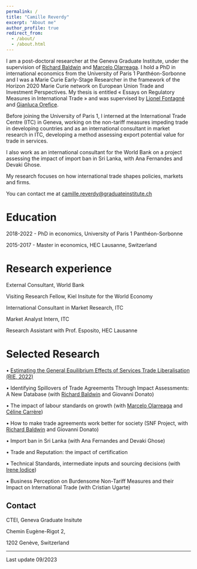 ```yaml
---
permalink: /
title: "Camille Reverdy"
excerpt: "About me"
author_profile: true
redirect_from: 
  - /about/
  - /about.html
---
```


I am a post-doctoral researcher at the Geneva Graduate Institute, under the supervision of [Richard Baldwin](https://cepr.org/about/people/richard-baldwin) and [Marcelo Olarreaga](https://www.unige.ch/gsem/en/research/faculty/all/marcelo-olarreaga). 
I hold a PhD in international economics from the University of Paris 1 Panthéon-Sorbonne and I was a Marie Curie Early-Stage Researcher in the framework of the Horizon 2020 Marie Curie network on European Union Trade and Investment Perspectives. 
My thesis is entitled « Essays on Regulatory Measures in International Trade » and was supervised by [Lionel Fontagné](http://www.lionel-fontagne.eu) and [Gianluca Orefice](https://sites.google.com/site/oreficegianluca/home). 

Before joining the University of Paris 1, I interned at the International Trade Centre (ITC) in Geneva, working on the non-tariff measures impeding trade in developing countries and as an international consultant in market research in ITC, developing a method assessing export potential value for trade in services. 

I also work as an international consultant for the World Bank on a project assessing the impact of import ban in Sri Lanka, with Ana Fernandes and Devaki Ghose.

My research focuses on how international trade shapes policies, markets and firms.

You can contact me at camille.reverdy@graduateinstitute.ch

Education
======

2018-2022 - PhD in economics, University of Paris 1 Panthéon-Sorbonne

2015-2017 - Master in economics, HEC Lausanne, Switzerland

Research experience
======

External Consultant, World Bank

Visiting Research Fellow, Kiel Insitute for the World Economy

International Consultant in Market Research, ITC

Market Analyst Intern, ITC 

Research Assistant with Prof. Esposito, HEC Lausanne 


Selected Research
======

•	[Estimating the General Equilibrium Effects of Services Trade Liberalisation (RIE, 2022)](https://onlinelibrary.wiley.com/doi/abs/10.1111/roie.12635)

•	Identifying Spillovers of Trade Agreements Through Impact Assessments: A New Database (with [Richard Baldwin](https://cepr.org/about/people/richard-baldwin) and Giovanni Donato)

•	The impact of labour standards on growth (with [Marcelo Olarreaga](https://www.unige.ch/gsem/en/research/faculty/all/marcelo-olarreaga) and [Céline Carrère](https://www.unige.ch/gsem/fr/recherche/corps-professoral/tous/celine-carrere/)) 

•	How to make trade agreements work better for society (SNF Project, with [Richard Baldwin](https://cepr.org/about/people/richard-baldwin) and Giovanni Donato) 

•	Import ban in Sri Lanka (with Ana Fernandes and Devaki Ghose)

•	Trade and Reputation: the impact of certification 

•	Technical Standards, intermediate inputs and sourcing decisions (with [Irene Iodice](https://ioire.github.io)) 

•	Business Perception on Burdensome Non-Tariff Measures and their Impact on International Trade (with Cristian Ugarte) 


Contact
------
CTEI, Geneva Graduate Insitute

Chemin Eugène-Rigot 2, 

1202 Genève, Switzerland

------
Last update 09/2023 
